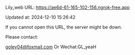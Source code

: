 Lily_web URL: https://ae6d-61-165-102-156.ngrok-free.app

Updated at: 2024-12-10 15:26:42

If you cannot open this URL, the server might be down.

Please contact: 

goley04@foxmail.com Or Wechat:GL_yeaH